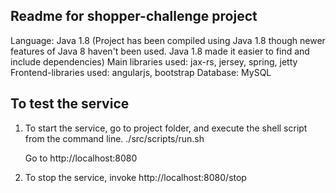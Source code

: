 Readme for shopper-challenge project
--------------------------
Language: Java 1.8 (Project has been compiled using Java 1.8 though newer features of Java 8 haven't been used. Java 1.8 made it easier to find and include dependencies)
Main libraries used: jax-rs, jersey, spring, jetty
Frontend-libraries used: angularjs, bootstrap
Database: MySQL

To test the service
--------------------------

1. To start the service, go to project folder, and execute the shell script from the command line.
    ./src/scripts/run.sh

    Go to http://localhost:8080

2. To stop the service, invoke
    http://localhost:8080/stop



